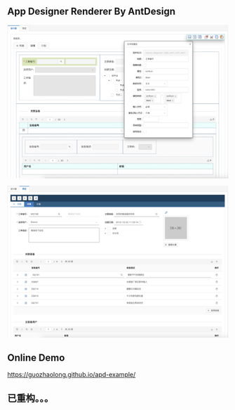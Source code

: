 ## App Designer Renderer By AntDesign

![image](https://github.com/guozhaolong/apd-example/raw/master/snapshots/1.jpg)

![image](https://github.com/guozhaolong/apd-example/raw/master/snapshots/2.jpg)

## Online Demo
https://guozhaolong.github.io/apd-example/

## 已重构。。。
